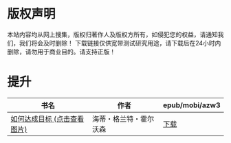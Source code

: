 # 版权声明

本站内容均从网上搜集，版权归著作人及版权方所有，如侵犯您的权益，请通知我们，我们将会及时删除！ 下载链接仅供宽带测试研究用途，请下载后在24小时内删除，请勿用于商业目的。请支持正版！

# 提升

| 书名 | 作者 | epub/mobi/azw3 |
| --- | --- | --- |
| [如何达成目标 (点击查看图片)](https://www.dushupai.com/attachment/2024/06/10/ecaa06685c0d8fe1.jpg) | 海蒂・格兰特・霍尔沃森 | [下载](https://url89.ctfile.com/f/31084289-1356994909-cbcb48?p=8866) |
